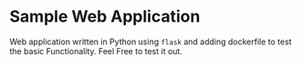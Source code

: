 # Sample Web Application  

Web application written in Python using `flask` and adding dockerfile to test the basic Functionality. Feel Free to test it out.
